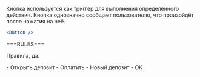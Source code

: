 Кнопка используется как триггер для выполнения определённого действия. Кнопка однозначно сообщает пользователю, что произойдёт после нажатия на неё.

```jsx
<Button />
```

===RULES===

Правила, да.

<Rules className='rules'>
  <span className='rules__section rules__section_good'>
    - Открыть депозит
    - Оплатить
  </span>
  <span className='rules__section rules__section_bad'>
    - Новый депозит
    - OK
  </span>
</Rules>
